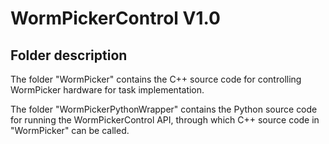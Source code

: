 # WormPickerControl V1.0

## Folder description

The folder "WormPicker" contains the C++ source code for controlling WormPicker hardware for task implementation.

The folder "WormPickerPythonWrapper" contains the Python source code for running the WormPickerControl API, through which C++ source code in "WormPicker" can be called.
